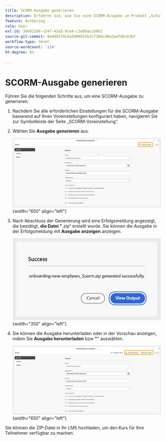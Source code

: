 ```yaml
---
title: SCORM-Ausgabe generieren
description: Erfahren Sie, wie Sie eine SCORM-Ausgabe im Produkt „Schulung und Lernen“ generieren.
feature: Authoring
role: User
exl-id: 3de623d6-c547-42a5-9ce4-c3e09accb8b1
source-git-commit: 8edd9274cba3496015b3c730dcd9a2aafd6cb3bf
workflow-type: tm+mt
source-wordcount: '114'
ht-degree: 0%

---
```


# SCORM-Ausgabe generieren

Führen Sie die folgenden Schritte aus, um eine SCORM-Ausgabe zu generieren:

1. Nachdem Sie alle erforderlichen Einstellungen für die SCORM-Ausgabe basierend auf Ihren Voreinstellungen konfiguriert haben, navigieren Sie zur Symbolleiste der Seite „SCORM-Voreinstellung“.
1. Wählen Sie **Ausgabe generieren** aus.

   ![](assets/scorm-generate-output.png){width="650" align="left"}

1. Nach Abschluss der Generierung wird eine Erfolgsmeldung angezeigt, die bestätigt, **die Datei &quot;**.zip“ erstellt wurde. Sie können die Ausgabe in der Erfolgsmeldung mit **Ausgabe anzeigen** anzeigen.

   ![](assets/scorm-success-message.png){width="350" align="left"}

1. Sie können die Ausgabe herunterladen oder in der Vorschau anzeigen, indem Sie **Ausgabe herunterladen** bzw **&quot;**&quot; auswählen.

   ![](assets/scorm-view-output.png){width="650" align="left"}

Sie können die ZIP-Datei in Ihr LMS hochladen, um den Kurs für Ihre Teilnehmer verfügbar zu machen.
